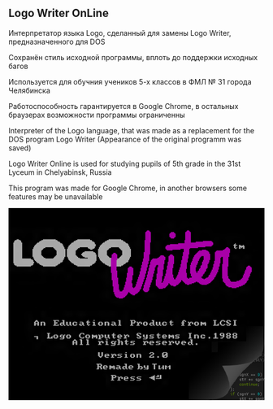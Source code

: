 Logo Writer OnLine
-------------------

Интерпретатор языка Logo, сделанный для замены Logo Writer, предназначенного для DOS

Сохранён стиль исходной программы, вплоть до поддержки исходных багов

Используется для обучния учеников 5-х классов в ФМЛ № 31 города Челябинска

Работоспособность гарантируется в Google Chrome, в остальных браузерах возможности программы ограниченны



Interpreter of the Logo language, that was made as a replacement for the DOS program Logo Writer
(Appearance of the original programm was saved)

Logo Writer Online is used for studying pupils of 5th grade in the 31st Lyceum in Chelyabinsk, Russia

This program was made for Google Chrome, in another browsers some features may be unavailable

![alt tag](https://github.com/danilkolikov/logowriter/raw/master/splash.png)